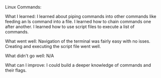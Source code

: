 Linux Commands:

What I learned:
I learned about piping commands into other commands like feeding an ls command into a file.
I learned how to chain commands one after another.
I learned how to use script files to execute a list of commands.

What went well:
Navigation of the terminal was fairly easy with no isses.
Creating and executing the script file went well.

What didn't go well:
N/A

What can I improve:
I could build a deeper knowledge of commands and their flags.